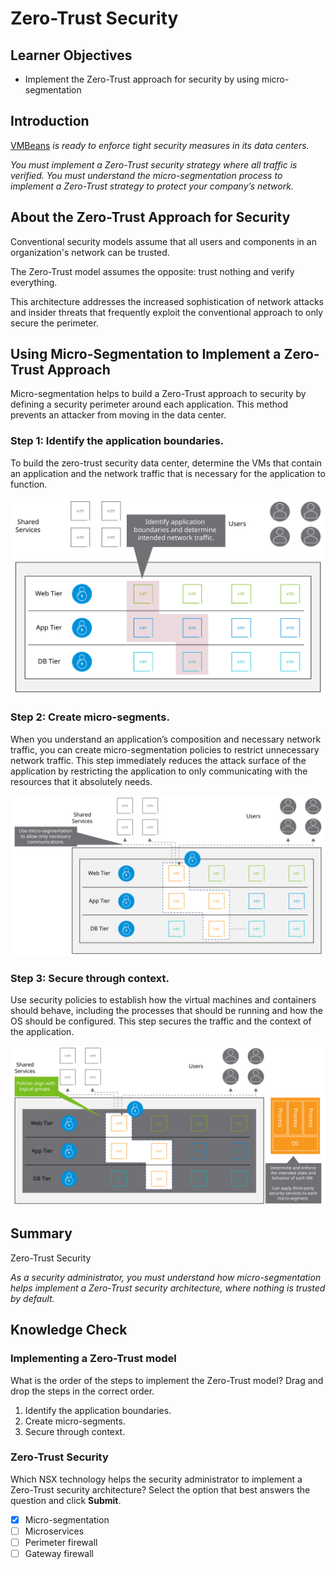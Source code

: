 # Zero-Trust Security

## Learner Objectives

- Implement the Zero-Trust approach for security by using micro-segmentation

## Introduction

[VMBeans](https://core-vmware.bravais.com/api/dynamic/documentVersions/3657/files/72282/c4cdb738-c65e-45f3-96ff-280ea2ebed4a.html) *is ready to enforce tight security measures in its data centers.*

*You must implement a Zero-Trust security strategy where all traffic is verified. You must understand the micro-segmentation process to implement a Zero-Trust strategy to protect your company’s network.*

## About the Zero-Trust Approach for Security

Conventional security models assume that all users and components in an organization's network can be trusted.

The Zero-Trust model assumes the opposite: trust nothing and verify everything.

This architecture addresses the increased sophistication of network attacks and insider threats that frequently exploit the conventional approach to only secure the perimeter.

## Using Micro-Segmentation to Implement a Zero-Trust Approach

Micro-segmentation helps to build a Zero-Trust approach to security by defining a security perimeter around each application. This method prevents an attacker from moving in the data center.

### Step 1: Identify the application boundaries.

To build the zero-trust security data center, determine the VMs that contain an application and the network traffic that is necessary for the application to function.

![EnforcingtheZero-TrustSecurityModelofMicro-Segmentation_1](20%20Zero-Trust%20Security.assets/EnforcingtheZero-TrustSecurityModelofMicro-Segmentation_1.svg)

### Step 2: Create micro-segments.

When you understand an application’s composition and necessary network traffic, you can create micro-segmentation policies to restrict unnecessary network traffic. This step immediately reduces the attack surface of the application by restricting the application to only communicating with the resources that it absolutely needs.

![EnforcingtheZero-TrustSecurityModelofMicro-Segmentation_2](20%20Zero-Trust%20Security.assets/EnforcingtheZero-TrustSecurityModelofMicro-Segmentation_2.svg)

### Step 3: Secure through context.

Use security policies to establish how the virtual machines and containers should behave, including the processes that should be running and how the OS should be configured. This step secures the traffic and the context of the application.

![EnforcingtheZero-TrustSecurityModelofMicro-Segmentation_3](20%20Zero-Trust%20Security.assets/EnforcingtheZero-TrustSecurityModelofMicro-Segmentation_3.svg)

## Summary

Zero-Trust Security

*As a security administrator, you must understand how micro-segmentation helps implement a Zero-Trust security architecture, where nothing is trusted by default.*

## Knowledge Check

### Implementing a Zero-Trust model

What is the order of the steps to implement the Zero-Trust model?
Drag and drop the steps in the correct order.

1. Identify the application boundaries.
2. Create micro-segments.
3. Secure through context.

### Zero-Trust Security

Which NSX technology helps the security administrator to implement a Zero-Trust security architecture?
Select the option that best answers the question and click **Submit**.

- [x] Micro-segmentation
- [ ] Microservices
- [ ] Perimeter firewall
- [ ] Gateway firewall